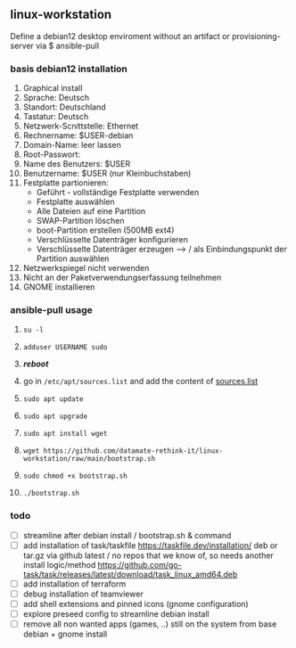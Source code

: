 ## linux-workstation
Define a debian12 desktop enviroment without an artifact or provisioning-server via $ ansible-pull

### basis debian12 installation
1. Graphical install
2. Sprache: Deutsch
3. Standort: Deutschland
4. Tastatur: Deutsch
5. Netzwerk-Scnittstelle: Ethernet
6. Rechnername: $USER-debian
7. Domain-Name: leer lassen
8. Root-Passwort:
9. Name des Benutzers: $USER
10. Benutzername: $USER (nur Kleinbuchstaben)
11. Festplatte partionieren:
    - Geführt - vollständige Festplatte verwenden
    - Festplatte auswählen
    - Alle Dateien auf eine Partition
    - SWAP-Partition löschen
    - boot-Partition erstellen (500MB ext4)
    - Verschlüsselte Datenträger konfigurieren
    - Verschlüsselte Datenträger erzeugen --> / als Einbindungspunkt der Partition auswählen
12. Netzwerkspiegel nicht verwenden
13. Nicht an der Paketverwendungserfassung teilnehmen
14. GNOME installieren


### ansible-pull usage
1. `su -l`

2. `adduser USERNAME sudo`

3. ***reboot***

4. go in `/etc/apt/sources.list` and add the content of [sources.list](https://github.com/datamate-rethink-it/linux-workstation/blob/main/files/sources.list)

5. `sudo apt update`

6. `sudo apt upgrade`

7. `sudo apt install wget`

8. `wget https://github.com/datamate-rethink-it/linux-workstation/raw/main/bootstrap.sh`

9. `sudo chmod +x bootstrap.sh`

10. `./bootstrap.sh`

### todo
- [ ] streamline after debian install / bootstrap.sh & command
- [ ] add installation of task/taskfile https://taskfile.dev/installation/ deb or tar.gz via github latest / no repos that we know of, so needs another install logic/method
https://github.com/go-task/task/releases/latest/download/task_linux_amd64.deb
- [ ] add installation of terraform
- [ ] debug installation of teamviewer
- [ ] add shell extensions and pinned icons (gnome configuration)
- [ ] explore preseed config to streamline debian install
- [ ] remove all non wanted apps (games, ..) still on the system from base debian + gnome install

